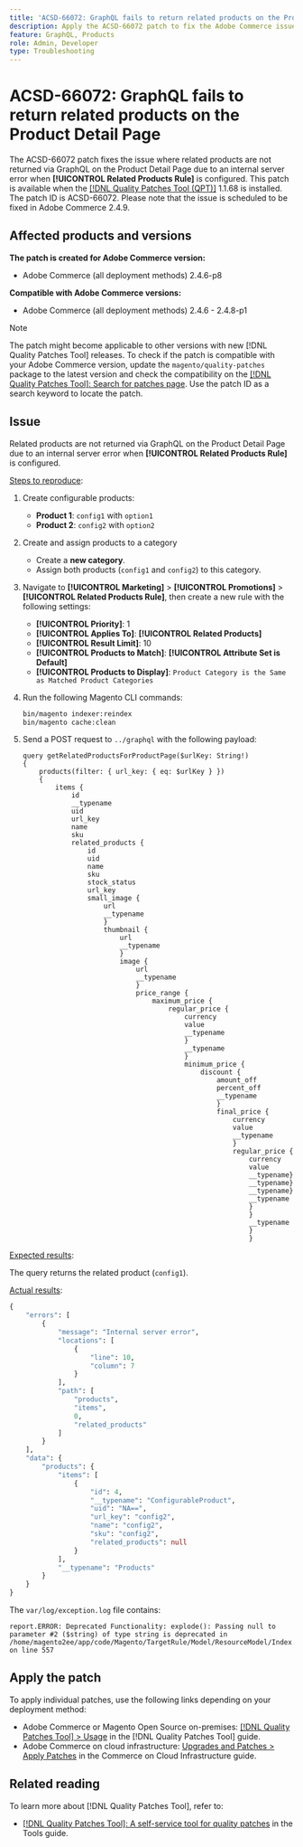 ```yaml
---
title: 'ACSD-66072: GraphQL fails to return related products on the Product Detail Page'
description: Apply the ACSD-66072 patch to fix the Adobe Commerce issue where related products are not returned via GraphQL on the Product Detail Page due to an internal server error when Related Product Rules are configured.
feature: GraphQL, Products 
role: Admin, Developer
type: Troubleshooting
---
```


# ACSD-66072: GraphQL fails to return related products on the Product Detail Page

The ACSD-66072 patch fixes the issue where related products are not returned via GraphQL on the Product Detail Page due to an internal server error when **[!UICONTROL Related Products Rule]** is configured. This patch is available when the [[!DNL Quality Patches Tool (QPT)]](/help/tools/quality-patches-tool/quality-patches-tool-to-self-serve-quality-patches.md) 1.1.68 is installed. The patch ID is ACSD-66072. Please note that the issue is scheduled to be fixed in Adobe Commerce 2.4.9.

## Affected products and versions

**The patch is created for Adobe Commerce version:**

* Adobe Commerce (all deployment methods) 2.4.6-p8

**Compatible with Adobe Commerce versions:**

* Adobe Commerce (all deployment methods)  2.4.6 - 2.4.8-p1

>[!NOTE]
>
>The patch might become applicable to other versions with new [!DNL Quality Patches Tool] releases. To check if the patch is compatible with your Adobe Commerce version, update the `magento/quality-patches` package to the latest version and check the compatibility on the [[!DNL Quality Patches Tool]: Search for patches page](https://experienceleague.adobe.com/tools/commerce-quality-patches/index.html). Use the patch ID as a search keyword to locate the patch.

## Issue

Related products are not returned via GraphQL on the Product Detail Page due to an internal server error when **[!UICONTROL Related Products Rule]** is configured.

<u>Steps to reproduce</u>:

1. Create configurable products:
    * **Product 1**: `config1` with `option1`
    * **Product 2**: `config2` with `option2`

1. Create and assign products to a category
    * Create a **new category**.
    * Assign both products (`config1` and `config2`) to this category.

1. Navigate to **[!UICONTROL Marketing]** > **[!UICONTROL Promotions]** > **[!UICONTROL Related Products Rule]**, then create a new rule with the following settings:
    
    * **[!UICONTROL Priority]**: 1
    * **[!UICONTROL Applies To]**: **[!UICONTROL Related Products]**
    * **[!UICONTROL Result Limit]**: 10 
    * **[!UICONTROL Products to Match]**: **[!UICONTROL Attribute Set is Default]**  
    * **[!UICONTROL Products to Display]**: `Product Category is the Same as Matched Product Categories`

1. Run the following Magento CLI commands:

    ```bash
    bin/magento indexer:reindex
    bin/magento cache:clean
    ```

1. Send a POST request to `../graphql` with the following payload:

    ```
    query getRelatedProductsForProductPage($urlKey: String!) 
    {
        products(filter: { url_key: { eq: $urlKey } }) 
        {
            items {
                id
                __typename
                uid
                url_key
                name
                sku
                related_products {
                    id
                    uid
                    name
                    sku
                    stock_status
                    url_key
                    small_image {
                        url
                        __typename
                        }
                        thumbnail {
                            url
                            __typename
                            }
                            image {
                                url
                                __typename
                                }
                                price_range {
                                    maximum_price {
                                        regular_price {
                                            currency
                                            value
                                            __typename
                                            }
                                            __typename
                                            }
                                            minimum_price {
                                                discount {
                                                    amount_off
                                                    percent_off
                                                    __typename
                                                    }
                                                    final_price {
                                                        currency
                                                        value
                                                        __typename
                                                        }
                                                        regular_price {
                                                            currency
                                                            value
                                                            __typename}
                                                            __typename}
                                                            __typename}
                                                            __typename
                                                            }
                                                            }
                                                            __typename
                                                            }
                                                            }

    ```

<u>Expected results</u>:

The query returns the related product (`config1`).

<u>Actual results</u>:

```graphql
{
    "errors": [
        {
            "message": "Internal server error",
            "locations": [
                {
                    "line": 10,
                    "column": 7
                }
            ],
            "path": [
                "products",
                "items",
                0,
                "related_products"
            ]
        }
    ],
    "data": {
        "products": {
            "items": [
                {
                    "id": 4,
                    "__typename": "ConfigurableProduct",
                    "uid": "NA==",
                    "url_key": "config2",
                    "name": "config2",
                    "sku": "config2",
                    "related_products": null
                }
            ],
            "__typename": "Products"
        }
    }
}
```

The `var/log/exception.log` file contains:

```
report.ERROR: Deprecated Functionality: explode(): Passing null to parameter #2 ($string) of type string is deprecated in /home/magento2ee/app/code/Magento/TargetRule/Model/ResourceModel/Index.php on line 557
```

## Apply the patch

To apply individual patches, use the following links depending on your deployment method:

* Adobe Commerce or Magento Open Source on-premises: [[!DNL Quality Patches Tool] > Usage](/help/tools/quality-patches-tool/usage.md) in the [!DNL Quality Patches Tool] guide.
* Adobe Commerce on cloud infrastructure: [Upgrades and Patches > Apply Patches](https://experienceleague.adobe.com/docs/commerce-cloud-service/user-guide/develop/upgrade/apply-patches.html) in the Commerce on Cloud Infrastructure guide.

## Related reading

To learn more about [!DNL Quality Patches Tool], refer to:

* [[!DNL Quality Patches Tool]: A self-service tool for quality patches](/help/tools/quality-patches-tool/quality-patches-tool-to-self-serve-quality-patches.md) in the Tools guide.
